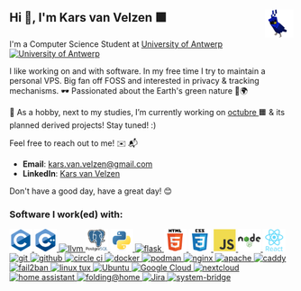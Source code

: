 ## Hi 👋, I'm Kars van Velzen 🟩 <img align="right" width="50" height="50" src="https://github.com/JeCheeseSmith/JeCheeseSmith/blob/55f206497b68af4d7cb55df8571f9736e015f614/kwiek-slower.gif" alt="Blue Minecraft parrot named Kwiek - dancing"> 
<p>
   I'm a Computer Science Student at
<a href="https://www.uantwerpen.be/" target="_blank"> University of Antwerp
<img src="https://www.uantwerpen.be/favicon.ico" 
alt="University of Antwerp" 
width="16" height="16"/> </a> 
</p>
<p> I like working on and with software. In my free time I try to maintain a personal VPS. Big fan off FOSS and interested in privacy & tracking mechanisms. 🕶 
Passionated about the Earth's green nature 🌱🌍 </p>

🔭 As a hobby, next to my studies, I’m currently working on <a href="https://www.octubre.be/" target="_blank"> octubre </a> 🟧 & its planned derived projects! Stay tuned! :)

Feel free to reach out to me! ✉️ 📬
- **Email**: [kars.van.velzen@gmail.com](mailto:kars.van.velzen@gmail.com)
- **LinkedIn**: [Kars van Velzen](www.linkedin.com/in/kars-van-velzen)

Don't have a good day, have a great day! 😊

### Software I work(ed) with:

<p>
<a href="https://www.cprogramming.com/" target="_blank" rel="noreferrer"> <img src="https://raw.githubusercontent.com/devicons/devicon/master/icons/c/c-original.svg" alt="c" width="40" height="40"/> </a> 
<a href="https://www.w3schools.com/cpp/" target="_blank" rel="noreferrer"> <img src="https://raw.githubusercontent.com/devicons/devicon/master/icons/cplusplus/cplusplus-original.svg" alt="cplusplus" width="40" height="40"/> </a>
<a href="https://llvm.org/" target="_blank" rel="noreferrer"> <img src="https://llvm.org/favicon.ico" alt="llvm" width="40" height="40"/> </a>
<a href="https://www.postgresql.org" target="_blank" rel="noreferrer"> <img src="https://raw.githubusercontent.com/devicons/devicon/master/icons/postgresql/postgresql-original-wordmark.svg" alt="postgresql" width="40" height="40"/> </a>
<a href="https://www.python.org" target="_blank" rel="noreferrer"> <img src="https://raw.githubusercontent.com/devicons/devicon/master/icons/python/python-original.svg" alt="python" width="40" height="40"/> </a>
<a href="https://flask.palletsprojects.com/" target="_blank" rel="noreferrer"> <img src="https://flask.palletsprojects.com/en/stable/_static/shortcut-icon.png" alt="flask" width="40" height="40"/> </a>
<a href="https://www.w3.org/html/" target="_blank" rel="noreferrer"> <img src="https://raw.githubusercontent.com/devicons/devicon/master/icons/html5/html5-original-wordmark.svg" alt="html5" width="40" height="40"/> </a>
<a href="https://www.w3schools.com/css/" target="_blank" rel="noreferrer"> <img src="https://raw.githubusercontent.com/devicons/devicon/master/icons/css3/css3-original-wordmark.svg" alt="css3" width="40" height="40"/> </a>
<a href="https://developer.mozilla.org/en-US/docs/Web/JavaScript" target="_blank" rel="noreferrer"> <img src="https://raw.githubusercontent.com/devicons/devicon/master/icons/javascript/javascript-original.svg" alt="javascript" width="40" height="40"/> </a>
<a href="https://nodejs.org" target="_blank" rel="noreferrer"> <img src="https://raw.githubusercontent.com/devicons/devicon/master/icons/nodejs/nodejs-original-wordmark.svg" alt="nodejs" width="40" height="40"/> </a>
<a href="https://reactjs.org/" target="_blank" rel="noreferrer"> <img src="https://raw.githubusercontent.com/devicons/devicon/master/icons/react/react-original-wordmark.svg" alt="react" width="40" height="40"/> </a>
<a href="https://git-scm.com/" target="_blank" rel="noreferrer"> <img src="https://www.vectorlogo.zone/logos/git-scm/git-scm-icon.svg" alt="git" width="40" height="40"/> </a>
<a href="https://github.com" target="_blank" rel="noreferrer"> <img src="https://github.com/favicon.ico" alt="github" width="40" height="40"/> </a>
<a href="https://circleci.com/" target="_blank" rel="noreferrer"> <img src="https://circleci.com/favicon.ico" alt="circle ci" width="40" height="40"/> </a>
<a href="https://www.docker.com/" target="_blank" rel="noreferrer"> <img src="https://www.docker.com/wp-content/uploads/2024/02/cropped-docker-logo-favicon-32x32.png" alt="docker" width="40" height="40"/> </a>
<a href="https://www.podman.io/" target="_blank" rel="noreferrer"> <img src="https://podman.io/favicon.ico" alt="podman" width="40" height="40"/> </a>
<a href="https://nginx.org/" target="_blank" rel="noreferrer"> <img src="https://nginx.org/favicon.ico" alt="nginx" width="40" height="40"/> </a>
<a href="https://www.apache.org" target="_blank" rel="noreferrer"> <img src="https://www.apache.org/favicon.ico" alt="apache" width="40" height="40"/> </a>
<a href="https://caddyserver.com/" target="_blank" rel="noreferrer"> <img src="https://caddyserver.com/resources/images/favicon.png?v=9232ceb" alt="caddy" width="40" height="40"/> </a>
<a href="https://github.com/fail2ban/fail2ban" target="_blank" rel="noreferrer"> <img src="https://avatars.githubusercontent.com/u/1087378?s=48&v=4" alt="fail2ban" width="40" height="40"/> </a>
<a href="https://www.kernel.org/" target="_blank" rel="noreferrer"> <img src="https://www.kernel.org/theme/images/logos/favicon.png" alt="linux tux" width="40" height="40"/> </a>
<a href="https://www.ubuntu.com/" target="_blank" rel="noreferrer"> <img src="https://assets.ubuntu.com/v1/be7e4cc6-COF-favicon-32x32.png" alt="Ubuntu" width="40" height="40"/> </a>
<a href="https://cloud.google.com" target="_blank" rel="noreferrer"> <img src="https://cloud.google.com/favicon.ico" alt="Google Cloud" width="40" height="40"/> </a>
<a href="https://www.nextcloud.com/" target="_blank" rel="noreferrer"> <img src="https://nextcloud.com/c/uploads/2022/03/favicon.png" alt="nextcloud" width="40" height="40"/> </a>
<a href="https://www.home-assistant.io/" target="_blank" rel="noreferrer"> <img src="https://www.home-assistant.io/images/favicon-192x192.png" alt="home assistant" width="40" height="40"/> </a>
<a href="https://foldingathome.org" target="_blank" rel="noreferrer"> <img src="https://foldingathome.org/favicon.ico" alt="folding@home" width="40" height="40"/> </a>
<a href="https://jira.atlassian.com/" target="_blank" rel="noreferrer"> <img src="https://jira.atlassian.com/favicon.ico" alt="Jira" width="40" height="40"/> </a>
<a href="https://system-bridge.timmo.dev" target="_blank" rel="noreferrer"> <img src="https://system-bridge.timmo.dev/favicon.ico" alt="system-bridge" width="40" height="40"/> </a>

